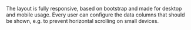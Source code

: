 The layout is fully responsive, based on bootstrap and made for desktop and mobile usage. 
Every user can configure the data columns that should be shown, e.g. to prevent horizontal scrolling on small devices.

